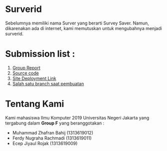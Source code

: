 <h1>Surverid</h1>
<p>
    Sebelumnya memiliki nama Surver yang berarti Survey Saver. Namun, dikarenakan ada di internet, kami memutuskan untuk mengubahnya menjadi surverid.
</p>
<h1>Submission list :</h1>
<ol>
    <li><a href="#">Group Report</a></li>
    <li><a href="https://github.com/Group-F-HCI/Group-F-HCI.github.io/tree/dev_repo">Source code<a/></li>
    <li><a href="https://surverid.xyz/">Site Deployment Link</a></li>
    <li><a href="https://github.com/Group-F-HCI/Group-F-HCI.github.io/tree/web_app02">Salah satu branch saat pembuatan</a></li>
</ol>
<h1>Tentang Kami</h1>
Kami mahasiswa Ilmu Komputer 2019 Universitas Negeri Jakarta yang tergabung dalam <b>Group F</b> yang beranggotakan :
<ul>
  <li>Muhammad Zhafran Bahij (1313619012)</li>
  <li>Ferdy Nugraha Rachmadi (1313619011)</li>
  <li>Ecep Jiyaul Rojak (1313619009)</li>
</ul>
